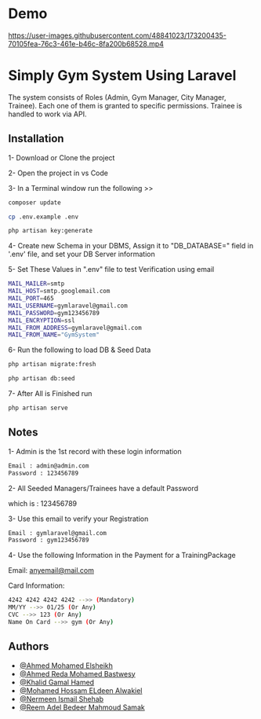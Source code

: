 # Demo



https://user-images.githubusercontent.com/48841023/173200435-70105fea-76c3-461e-b46c-8fa200b68528.mp4




# Simply Gym System Using Laravel

The system consists of Roles (Admin, Gym Manager, City Manager, Trainee). Each one of them is granted to specific permissions. Trainee is handled to work via API.


## Installation
1- Download or Clone the project

2- Open the project in vs Code 

3- In a Terminal window run the following >>

```bash
composer update
```
```bash
cp .env.example .env
```
```bash
php artisan key:generate
```
4- Create new Schema in your DBMS, Assign it to "DB_DATABASE=" field in '.env' file, and set your DB Server information

5- Set These Values in ".env" file to test Verification using email
```bash
MAIL_MAILER=smtp
MAIL_HOST=smtp.googlemail.com
MAIL_PORT=465
MAIL_USERNAME=gymlaravel@gmail.com
MAIL_PASSWORD=gym123456789
MAIL_ENCRYPTION=ssl
MAIL_FROM_ADDRESS=gymlaravel@gmail.com
MAIL_FROM_NAME="GymSystem"
```

6- Run the following to load DB & Seed Data
```bash
php artisan migrate:fresh
```
```bash
php artisan db:seed
```
7- After All is Finished run
```bash
php artisan serve
```

## Notes
1- Admin is the 1st record with these login information
```bash
Email : admin@admin.com
Password : 123456789
```
2- All Seeded Managers/Trainees have a default Password

which is : 123456789

3- Use this email to verify your Registration
```bash
Email : gymlaravel@gmail.com
Password : gym123456789
```
4- Use the following Information in the Payment for a TrainingPackage

Email: anyemail@mail.com

Card Information:
```bash
4242 4242 4242 4242 -->> (Mandatory)
MM/YY -->> 01/25 (Or Any)
CVC -->> 123 (Or Any)
Name On Card -->> gym (Or Any)
```


## Authors

- [@Ahmed Mohamed Elsheikh](https://github.com/AhmedElsheikh680)
- [@Ahmed Reda Mohamed Bastwesy](https://github.com/Ahmed-bastwesy)
- [@Khalid Gamal Hamed](https://github.com/khalidghanamy)
- [@Mohamed Hossam ELdeen Alwakiel](https://github.com/Mo7ammed7ossam)
- [@Nermeen Ismail Shehab](https://github.com/NermeenShehab)
- [@Reem Adel Bedeer Mahmoud Samak](https://github.com/reemadelsamak)

